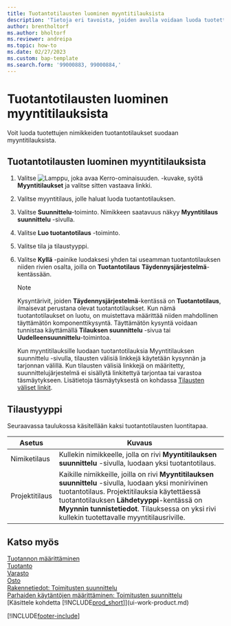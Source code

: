 ```yaml
---
title: Tuotantotilausten luominen myyntitilauksista
description: 'Tietoja eri tavoista, joiden avulla voidaan luoda tuotettujen nimikkeiden tuotantotilaukset suodaan myyntitilauksista.'
author: brentholtorf
ms.author: bholtorf
ms.reviewer: andreipa
ms.topic: how-to
ms.date: 02/27/2023
ms.custom: bap-template
ms.search.form: '99000883, 99000884,'
---
```

# <a name="create-production-orders-from-sales-orders"></a><a name="create-production-orders-from-sales-orders"></a>Tuotantotilausten luominen myyntitilauksista

Voit luoda tuotettujen nimikkeiden tuotantotilaukset suodaan myyntitilauksista.  

## <a name="to-create-a-production-order-from-a-sales-order"></a><a name="to-create-a-production-order-from-a-sales-order"></a>Tuotantotilausten luominen myyntitilauksista

1. Valitse ![Lamppu, joka avaa Kerro-ominaisuuden.](media/ui-search/search_small.png "Kerro, mitä haluat tehdä") -kuvake, syötä **Myyntitilaukset** ja valitse sitten vastaava linkki.  
2. Valitse myyntitilaus, jolle haluat luoda tuotantotilauksen.  
3. Valitse **Suunnittelu**-toiminto. Nimikkeen saatavuus näkyy **Myyntitilaus suunnittelu** -sivulla.  
4. Valitse **Luo tuotantotilaus** -toiminto.  
5. Valitse tila ja tilaustyyppi.  
6. Valitse **Kyllä** -painike luodaksesi yhden tai useamman tuotantotilauksen niiden rivien osalta, joilla on **Tuotantotilaus** **Täydennysjärjestelmä**-kentässään.

    > [!NOTE]  
    > Kysyntärivit, joiden **Täydennysjärjestelmä**-kentässä on **Tuotantotilaus**, ilmaisevat perustana olevat tuotantotilaukset. Kun nämä tuotantotilaukset on luotu, on muistettava määrittää niiden mahdollinen täyttämätön komponenttikysyntä. Täyttämätön kysyntä voidaan tunnistaa käyttämällä **Tilauksen suunnittelu** -sivua tai **Uudelleensuunnittelu**-toimintoa.
    >
    > Kun myyntitilauksille luodaan tuotantotilauksia Myyntitilauksen suunnittelu -sivulla, tilausten välisiä linkkejä käytetään kysynnän ja tarjonnan välillä. Kun tilausten välisiä linkkejä on määritetty, suunnittelujärjestelmä ei sisällytä linkitettyä tarjontaa tai varastoa täsmäytykseen. Lisätietoja täsmäytyksestä on kohdassa [Tilausten väliset linkit](design-details-central-concepts-of-the-planning-system.md#order-to-order-links).

## <a name="order-type"></a><a name="order-type"></a>Tilaustyyppi

Seuraavassa taulukossa käsitellään kaksi tuotantotilausten luontitapaa.

|Asetus|Kuvaus|
|------|-----------|
|Nimiketilaus|Kullekin nimikkeelle, jolla on rivi **Myyntitilauksen suunnittelu** -sivulla, luodaan yksi tuotantotilaus.|
|Projektitilaus|Kaikille nimikkeille, joilla on rivi **Myyntitilauksen suunnittelu** -sivulla, luodaan yksi monirivinen tuotantotilaus. Projektitilauksia käytettäessä tuotantotilauksen **Lähdetyyppi**-kentässä on **Myynnin tunnistetiedot**. Tilauksessa on yksi rivi kullekin tuotettavalle myyntitilausriville.|

## <a name="see-also"></a><a name="see-also"></a>Katso myös

[Tuotannon määrittäminen](production-configure-production-processes.md)  
[Tuotanto](production-manage-manufacturing.md)  
[Varasto](inventory-manage-inventory.md)  
[Osto](purchasing-manage-purchasing.md)  
[Rakennetiedot: Toimitusten suunnittelu](design-details-supply-planning.md)  
[Parhaiden käytäntöjen määrittäminen: Toimitusten suunnittelu](setup-best-practices-supply-planning.md)  
[Käsittele kohdetta [!INCLUDE[prod_short](includes/prod_short.md)]](ui-work-product.md)


[!INCLUDE[footer-include](includes/footer-banner.md)]
